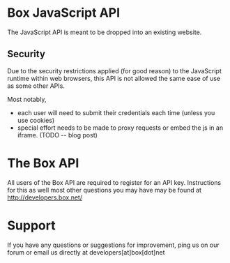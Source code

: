 Box JavaScript API
==================

The JavaScript API is meant to be dropped into an existing website. 

Security
--------

Due to the security restrictions applied (for good reason) to the JavaScript
runtime within web browsers, this API is not allowed the same ease of use as
some other APIs.

Most notably,
*   each user will need to submit their credentials each time (unless you use cookies)
*   special effort needs to be made to proxy requests or embed the js in an iframe. (TODO -- blog post)

The Box API
===========
All users of the Box API are required to register for an API key. Instructions
for this as well most other questions you may have may be found at
http://developers.box.net/

Support
=======

If you have any questions or suggestions for improvement, ping us on our forum or email us directly at developers[at]box[dot]net

